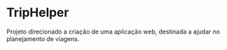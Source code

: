 # TripHelper
Projeto direcionado a criação de uma aplicação web, destinada a ajudar no planejamento de viagens.

